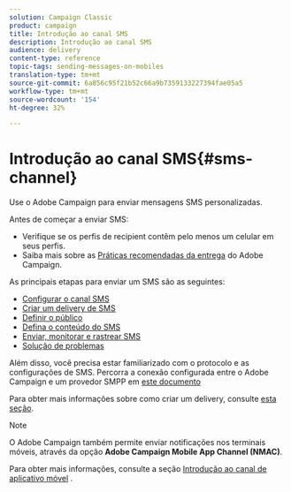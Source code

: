 ```yaml
---
solution: Campaign Classic
product: campaign
title: Introdução ao canal SMS
description: Introdução ao canal SMS
audience: delivery
content-type: reference
topic-tags: sending-messages-on-mobiles
translation-type: tm+mt
source-git-commit: 6a856c95f21b52c66a9b7359133227394fae05a5
workflow-type: tm+mt
source-wordcount: '154'
ht-degree: 32%

---
```



# Introdução ao canal SMS{#sms-channel}


Use o Adobe Campaign para enviar mensagens SMS personalizadas.

Antes de começar a enviar SMS:

* Verifique se os perfis de recipient contêm pelo menos um celular em seus perfis.
* Saiba mais sobre as [Práticas recomendadas da entrega](../../delivery/using/delivery-best-practices.md) do Adobe Campaign.

As principais etapas para enviar um SMS são as seguintes:

* [Configurar o canal SMS](sms-set-up.md)
* [Criar um delivery de SMS](sms-create.md)
* [Definir o público](sms-create.md#selecting-the-target-population)
* [Defina o conteúdo do SMS](sms-create.md#defining-the-sms-content)
* [Enviar, monitorar e rastrear SMS](sms-send.md)
* [Solução de problemas](troubleshooting-sms.md)

Além disso, você precisa estar familiarizado com o protocolo e as configurações de SMS. Percorra a conexão configurada entre o Adobe Campaign e um provedor SMPP em [este documento](sms-protocol.md)

Para obter mais informações sobre como criar um delivery, consulte [esta seção](../../delivery/using/steps-about-delivery-creation-steps.md).

>[!NOTE]
>
>O Adobe Campaign também permite enviar notificações nos terminais móveis, através da opção **Adobe Campaign Mobile App Channel (NMAC)**.
> 
>Para obter mais informações, consulte a seção [Introdução ao canal de aplicativo móvel](../../delivery/using/about-mobile-app-channel.md) .

